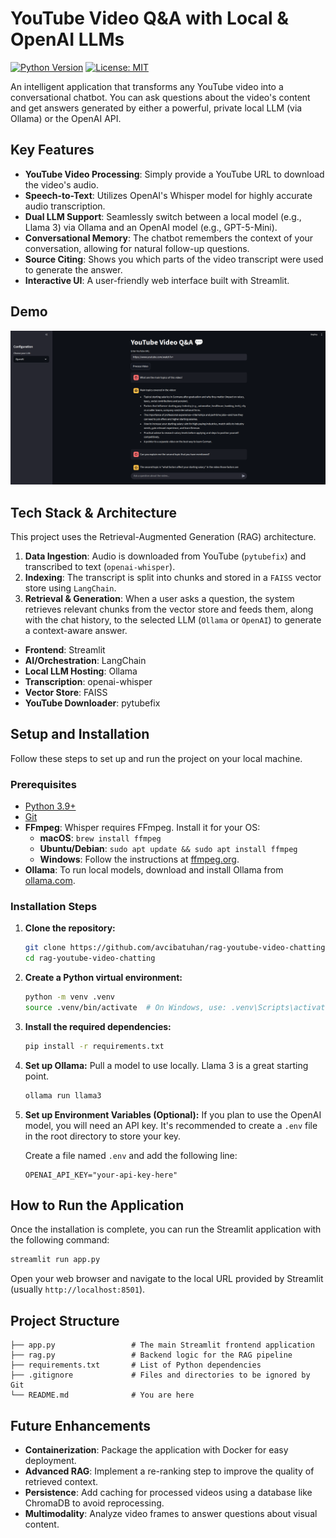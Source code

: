 # YouTube Video Q&A with Local & OpenAI LLMs

[![Python Version](https://img.shields.io/badge/Python-3.9+-blue.svg)](https://www.python.org/)
[![License: MIT](https://img.shields.io/badge/License-MIT-yellow.svg)](https://opensource.org/licenses/MIT)

An intelligent application that transforms any YouTube video into a conversational chatbot. You can ask questions about the video's content and get answers generated by either a powerful, private local LLM (via Ollama) or the OpenAI API.

## Key Features

-   **YouTube Video Processing**: Simply provide a YouTube URL to download the video's audio.
-   **Speech-to-Text**: Utilizes OpenAI's Whisper model for highly accurate audio transcription.
-   **Dual LLM Support**: Seamlessly switch between a local model (e.g., Llama 3) via Ollama and an OpenAI model (e.g., GPT-5-Mini).
-   **Conversational Memory**: The chatbot remembers the context of your conversation, allowing for natural follow-up questions.
-   **Source Citing**: Shows you which parts of the video transcript were used to generate the answer.
-   **Interactive UI**: A user-friendly web interface built with Streamlit.

## Demo

![Application Screenshot](./assets/ss1.png)

## Tech Stack & Architecture

This project uses the Retrieval-Augmented Generation (RAG) architecture.

1.  **Data Ingestion**: Audio is downloaded from YouTube (`pytubefix`) and transcribed to text (`openai-whisper`).
2.  **Indexing**: The transcript is split into chunks and stored in a `FAISS` vector store using `LangChain`.
3.  **Retrieval & Generation**: When a user asks a question, the system retrieves relevant chunks from the vector store and feeds them, along with the chat history, to the selected LLM (`Ollama` or `OpenAI`) to generate a context-aware answer.

-   **Frontend**: Streamlit
-   **AI/Orchestration**: LangChain
-   **Local LLM Hosting**: Ollama
-   **Transcription**: openai-whisper
-   **Vector Store**: FAISS
-   **YouTube Downloader**: pytubefix

## Setup and Installation

Follow these steps to set up and run the project on your local machine.

### Prerequisites

-   [Python 3.9+](https://www.python.org/downloads/)
-   [Git](https://git-scm.com/downloads)
-   **FFmpeg**: Whisper requires FFmpeg. Install it for your OS:
    -   **macOS**: `brew install ffmpeg`
    -   **Ubuntu/Debian**: `sudo apt update && sudo apt install ffmpeg`
    -   **Windows**: Follow the instructions at [ffmpeg.org](https://ffmpeg.org/download.html).
-   **Ollama**: To run local models, download and install Ollama from [ollama.com](https://ollama.com/).

### Installation Steps

1.  **Clone the repository:**
    ```bash
    git clone https://github.com/avcibatuhan/rag-youtube-video-chatting.git
    cd rag-youtube-video-chatting
    ```

2.  **Create a Python virtual environment:**
    ```bash
    python -m venv .venv
    source .venv/bin/activate  # On Windows, use: .venv\Scripts\activate
    ```

3.  **Install the required dependencies:**
    ```bash
    pip install -r requirements.txt
    ```

4.  **Set up Ollama:**
    Pull a model to use locally. Llama 3 is a great starting point.
    ```bash
    ollama run llama3
    ```

5.  **Set up Environment Variables (Optional):**
    If you plan to use the OpenAI model, you will need an API key. It's recommended to create a `.env` file in the root directory to store your key.

    Create a file named `.env` and add the following line:
    ```
    OPENAI_API_KEY="your-api-key-here"
    ```

## How to Run the Application

Once the installation is complete, you can run the Streamlit application with the following command:

```bash
streamlit run app.py
```

Open your web browser and navigate to the local URL provided by Streamlit (usually `http://localhost:8501`).

## Project Structure

```.
├── app.py                 # The main Streamlit frontend application
├── rag.py                 # Backend logic for the RAG pipeline
├── requirements.txt       # List of Python dependencies
├── .gitignore             # Files and directories to be ignored by Git
└── README.md              # You are here
```

## Future Enhancements

-   **Containerization**: Package the application with Docker for easy deployment.
-   **Advanced RAG**: Implement a re-ranking step to improve the quality of retrieved context.
-   **Persistence**: Add caching for processed videos using a database like ChromaDB to avoid reprocessing.
-   **Multimodality**: Analyze video frames to answer questions about visual content.
